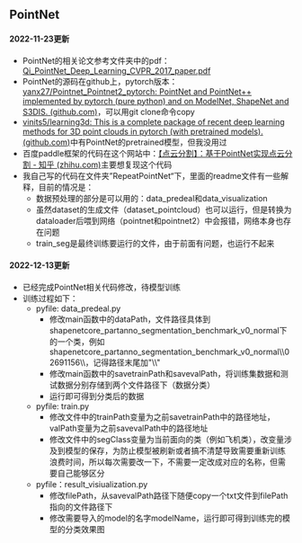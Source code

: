 ## PointNet

#### 2022-11-23更新
- PointNet的相关论文参考文件夹中的pdf： [Qi_PointNet_Deep_Learning_CVPR_2017_paper.pdf](Qi_PointNet_Deep_Learning_CVPR_2017_paper.pdf) 
- PointNet的源码在github上，pytorch版本：[yanx27/Pointnet_Pointnet2_pytorch: PointNet and PointNet++ implemented by pytorch (pure python) and on ModelNet, ShapeNet and S3DIS. (github.com)](https://github.com/yanx27/Pointnet_Pointnet2_pytorch)，可以用git clone命令copy
- [vinits5/learning3d: This is a complete package of recent deep learning methods for 3D point clouds in pytorch (with pretrained models). (github.com)](https://github.com/vinits5/learning3d)中有PointNet的pretrained模型，但我没用过
- 百度paddle框架的代码在这个网站中：[【点云分割】：基于PointNet实现点云分割 - 知乎 (zhihu.com)](https://zhuanlan.zhihu.com/p/580974019)主要想复现这个代码
- 我自己写的代码在文件夹”RepeatPointNet“下，里面的readme文件有一些解释，目前的情况是：
  - 数据预处理的部分是可以用的：data_predeal和data_visualization
  - 虽然dataset的生成文件（dataset_pointcloud）也可以运行，但是转换为dataloader后喂到网络（pointnet和pointnet2）中会报错，网络本身也存在问题
  - train_seg是最终训练要运行的文件，由于前面有问题，也运行不起来


#### 2022-12-13更新
- 已经完成PointNet相关代码修改，待模型训练
- 训练过程如下：
  - pyfile: data_predeal.py
    - 修改main函数中的dataPath，文件路径具体到shapenetcore_partanno_segmentation_benchmark_v0_normal下的一个类，例如shapenetcore_partanno_segmentation_benchmark_v0_normal\\\02691156\\\，记得路径末尾加"\\\\"
    - 修改main函数中的savetrainPath和savevalPath，将训练集数据和测试数据分别存储到两个文件路径下（数据分类）
    - 运行即可得到分类后的数据
  - pyfile: train.py
    - 修改文件中的trainPath变量为之前savetrainPath中的路径地址，valPath变量为之前savevalPath中的路径地址
    - 修改文件中的segClass变量为当前面向的类（例如飞机类），改变量涉及到模型的保存，为防止模型被刷新或者搞不清楚导致需要重新训练浪费时间，所以每次需要改一下，不需要一定改成对应的名称，但需要自己能够区分
  - pyfile：result_visiualization.py
    - 修改filePath，从savevalPath路径下随便copy一个txt文件到filePath指向的文件路径下
    - 修改需要导入的model的名字modelName，运行即可得到训练完的模型的分类效果图
